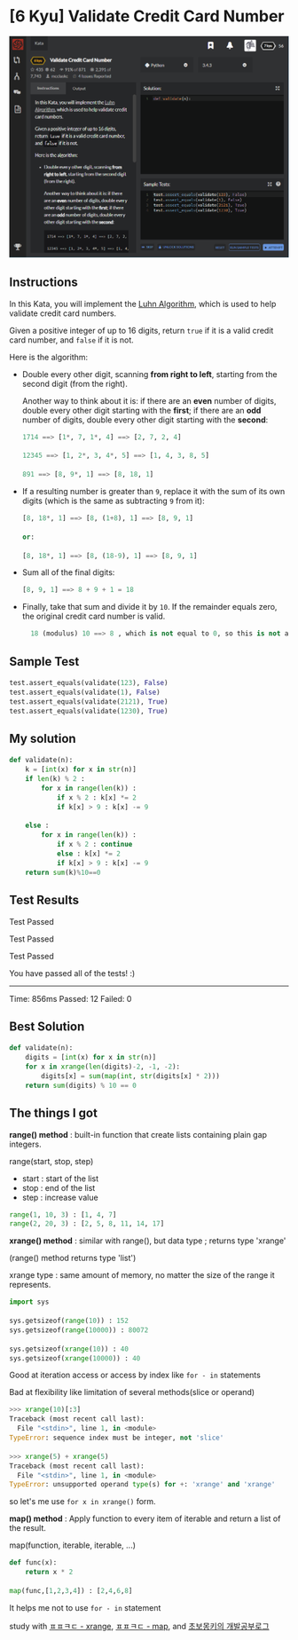 # [6 Kyu] Validate Credit Card Number

![image](./Problem.png)


## Instructions

In this Kata, you will implement the [Luhn Algorithm](http://en.wikipedia.org/wiki/Luhn_algorithm), which is used to help validate credit card numbers.

Given a positive integer of up to 16 digits, return `true` if it is a valid credit card number, and `false` if it is not.

Here is the algorithm:

- Double every other digit, scanning **from right to left**, starting from the second digit (from the right).

  Another way to think about it is: if there are an **even** number of digits, double every other digit starting with the **first**; if there are an **odd** number of digits, double every other digit starting with the **second**:

  ```python
  1714 ==> [1*, 7, 1*, 4] ==> [2, 7, 2, 4]
  
  12345 ==> [1, 2*, 3, 4*, 5] ==> [1, 4, 3, 8, 5]
  
  891 ==> [8, 9*, 1] ==> [8, 18, 1]
  ```

- If a resulting number is greater than `9`, replace it with the sum of its own digits (which is the same as subtracting `9` from it):

  ```python
  [8, 18*, 1] ==> [8, (1+8), 1] ==> [8, 9, 1]
  
  or:
  
  [8, 18*, 1] ==> [8, (18-9), 1] ==> [8, 9, 1]
  ```

- Sum all of the final digits:

  ```python
  [8, 9, 1] ==> 8 + 9 + 1 = 18
  ```

- Finally, take that sum and divide it by `10`. If the remainder equals zero, the original credit card number is valid.

  ```python
    18 (modulus) 10 ==> 8 , which is not equal to 0, so this is not a valid credit card number
  ```



## Sample Test

```python
test.assert_equals(validate(123), False)
test.assert_equals(validate(1), False)
test.assert_equals(validate(2121), True)
test.assert_equals(validate(1230), True)
```


## My solution

```python
def validate(n):
    k = [int(x) for x in str(n)]
    if len(k) % 2 : 
        for x in range(len(k)) :
            if x % 2 : k[x] *= 2
            if k[x] > 9 : k[x] -= 9
        
    else :
        for x in range(len(k)) :
            if x % 2 : continue
            else : k[x] *= 2
            if k[x] > 9 : k[x] -= 9
    return sum(k)%10==0
```



## Test Results

Test Passed

Test Passed

Test Passed

You have passed all of the tests! :)

---------

Time: 856ms Passed: 12 Failed: 0



## Best Solution

```python
def validate(n):
    digits = [int(x) for x in str(n)]
    for x in xrange(len(digits)-2, -1, -2):
        digits[x] = sum(map(int, str(digits[x] * 2)))
    return sum(digits) % 10 == 0
```



## The things I got

**range() method** :   built-in function that create lists containing plain gap integers.

range(start, stop, step)

- start : start of the list
- stop : end of the list
- step : increase value

```python
range(1, 10, 3) : [1, 4, 7]
range(2, 20, 3) : [2, 5, 8, 11, 14, 17]
```



**xrange() method** : similar with range(), but data type ; returns type 'xrange'

(range() method returns type 'list')

xrange type : same amount of memory, no matter the size of the range it represents.

```python
import sys

sys.getsizeof(range(10)) : 152
sys.getsizeof(range(10000)) : 80072
    
sys.getsizeof(xrange(10)) : 40
sys.getsizeof(xrange(10000)) : 40
```

Good at iteration access or access by index  like  `for - in`  statements

Bad at flexibility like limitation of several methods(slice or operand)

```python
>>> xrange(10)[:3]
Traceback (most recent call last):
  File "<stdin>", line 1, in <module>
TypeError: sequence index must be integer, not 'slice'

>>> xrange(5) + xrange(5)
Traceback (most recent call last):
  File "<stdin>", line 1, in <module>
TypeError: unsupported operand type(s) for +: 'xrange' and 'xrange'
```



so let's me use  `for x in xrange()`  form.



**map() method** : Apply function to every item of iterable and return a list of the result.

map(function, iterable, iterable, ...)

```python
def func(x):
	return x * 2

map(func,[1,2,3,4]) : [2,4,6,8]
```

It helps me not to use  `for - in`  statement





study with [ㅍㅍㅋㄷ - xrange](https://bluese05.tistory.com/57), [ㅍㅍㅋㄷ - map](https://bluese05.tistory.com/58), and [초보몽키의 개발공부로그](https://wayhome25.github.io/algorithm/2017/03/06/evenOrOdd/)